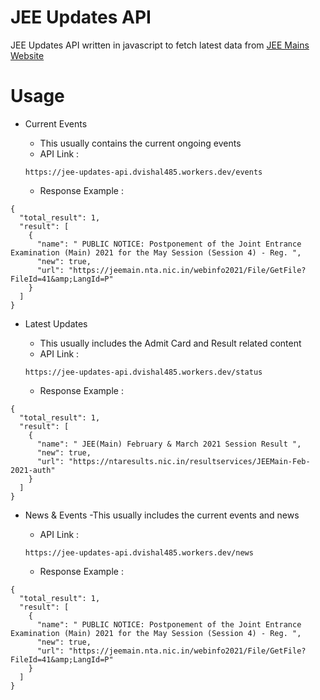 # JEE Updates API
JEE Updates API written in javascript to fetch latest data from [JEE Mains Website](https://jeemain.nta.nic.in/webinfo2021)

# Usage
- Current Events
    - This usually contains the current ongoing events
    - API Link :

    ```https://jee-updates-api.dvishal485.workers.dev/events```
    - Response Example :

```
{
  "total_result": 1,
  "result": [
    {
      "name": " PUBLIC NOTICE: Postponement of the Joint Entrance Examination (Main) 2021 for the May Session (Session 4) - Reg. ",
      "new": true,
      "url": "https://jeemain.nta.nic.in/webinfo2021/File/GetFile?FileId=41&amp;LangId=P"
    }
  ]
}
```

- Latest Updates
    - This usually includes the Admit Card and Result related content
    - API Link :

    ```https://jee-updates-api.dvishal485.workers.dev/status```
    - Response Example :
```
{
  "total_result": 1,
  "result": [
    {
      "name": " JEE(Main) February & March 2021 Session Result ",
      "new": true,
      "url": "https://ntaresults.nic.in/resultservices/JEEMain-Feb-2021-auth"
    }
  ]
}
```

- News & Events
    -This usually includes the current events and news
    - API Link :

    ```https://jee-updates-api.dvishal485.workers.dev/news```
    - Response Example :
```
{
  "total_result": 1,
  "result": [
    {
      "name": " PUBLIC NOTICE: Postponement of the Joint Entrance Examination (Main) 2021 for the May Session (Session 4) - Reg. ",
      "new": true,
      "url": "https://jeemain.nta.nic.in/webinfo2021/File/GetFile?FileId=41&amp;LangId=P"
    }
  ]
}
```